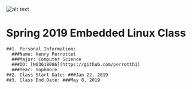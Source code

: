 ![alt text](https://newpaltz.edu/media/identity/logos/newpaltzlogo.jpg)

# Spring 2019 Embedded Linux Class
	##1. Personal Information:
	  ###Name: Henry Perrottet
	  ###Major: Computer Science
	  ###ID: [N03618086](https://github.com/perrotth1)
	  ###Year: Sophmore
	##2. Class Start Date: ###Jan 22, 2019
	##3. Class End Date: ###May 8, 2019



